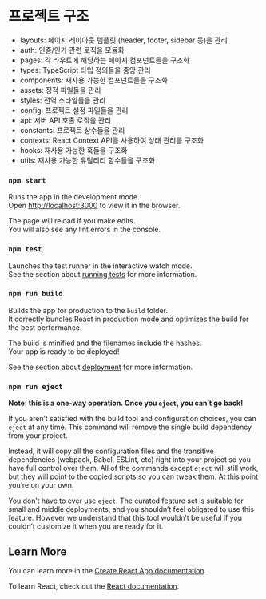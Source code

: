 # 프로젝트 구조

- layouts: 페이지 레이아웃 템플릿 (header, footer, sidebar 등)을 관리
- auth: 인증/인가 관련 로직을 모듈화
- pages: 각 라우트에 해당하는 페이지 컴포넌트들을 구조화
- types: TypeScript 타입 정의들을 중앙 관리
- components: 재사용 가능한 컴포넌트들을 구조화
- assets: 정적 파일들을 관리
- styles: 전역 스타일들을 관리
- config: 프로젝트 설정 파일들을 관리
- api: 서버 API 호출 로직을 관리
- constants: 프로젝트 상수들을 관리
- contexts: React Context API를 사용하여 상태 관리를 구조화
- hooks: 재사용 가능한 훅들을 구조화
- utils: 재사용 가능한 유틸리티 함수들을 구조화

### `npm start`

Runs the app in the development mode.\
Open [http://localhost:3000](http://localhost:3000) to view it in the browser.

The page will reload if you make edits.\
You will also see any lint errors in the console.

### `npm test`

Launches the test runner in the interactive watch mode.\
See the section about [running tests](https://facebook.github.io/create-react-app/docs/running-tests) for more information.

### `npm run build`

Builds the app for production to the `build` folder.\
It correctly bundles React in production mode and optimizes the build for the best performance.

The build is minified and the filenames include the hashes.\
Your app is ready to be deployed!

See the section about [deployment](https://facebook.github.io/create-react-app/docs/deployment) for more information.

### `npm run eject`

**Note: this is a one-way operation. Once you `eject`, you can’t go back!**

If you aren’t satisfied with the build tool and configuration choices, you can `eject` at any time. This command will remove the single build dependency from your project.

Instead, it will copy all the configuration files and the transitive dependencies (webpack, Babel, ESLint, etc) right into your project so you have full control over them. All of the commands except `eject` will still work, but they will point to the copied scripts so you can tweak them. At this point you’re on your own.

You don’t have to ever use `eject`. The curated feature set is suitable for small and middle deployments, and you shouldn’t feel obligated to use this feature. However we understand that this tool wouldn’t be useful if you couldn’t customize it when you are ready for it.

## Learn More

You can learn more in the [Create React App documentation](https://facebook.github.io/create-react-app/docs/getting-started).

To learn React, check out the [React documentation](https://reactjs.org/).
